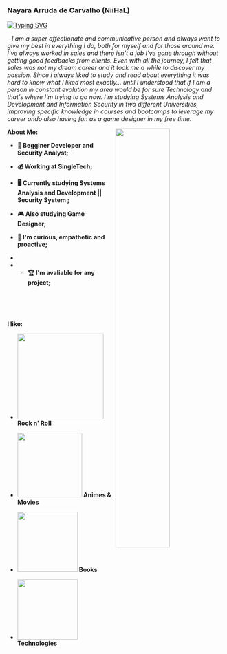 ### Nayara Arruda de Carvalho (NiiHaL)



[![Typing SVG](https://readme-typing-svg.herokuapp.com?color=FF3670&size=35&center=true&vCenter=true&width=1000&lines=Welcome+to+my+GitHub+profile!;My+name+is+Nayara+Arruda;I'm+a+Security+System+Student;And+also+a+Web+Development+Enthusiast)](https://git.io/typing-svg)
 
 <p>- <i>I am a super affectionate and communicative person and always want to give my best in everything I do, both for myself and for those around me. I've always worked in sales and there isn't a job I've gone through without getting good feedbacks from clients. Even with all the journey, I felt that sales was not my dream career and it took me a while to discover my passion. Since i always liked to study and read about everything it was hard to know what I liked most exactly... until I understood that if I am a person in constant evolution my area would be for sure Technology and that's where I'm trying to go now. I'm studying Systems Analysis and Development and Information Security in two different Universities, improving specific knowledge in courses and bootcamps to leverage my career ando also having fun as a game designer in my free time.</i></p>


<img src="https://i.pinimg.com/originals/6b/5d/32/6b5d32a496de73e0dc68036ca066857e.gif" width="50%" align="right" />

<b>About Me:<b/>
- :beginner: Begginer Developer and Security Analyst;

- :moneybag: Working at SingleTech;

-  :desktop_computer: Currently studying Systems Analysis and Development || Security System ;

- :video_game: Also studying Game Designer;

- :call_me_hand: I'm curious, empathetic and proactive;
- 
- - :trophy: I'm avaliable for any project;

<br>
<br>
<br>

<b>I like:<b/>

- <img src="https://media.tenor.com/aOz-HUocH6IAAAAj/one-piece-pixel.gif" width ="200"> Rock n' Roll

- <img src="https://media.tenor.com/CHKoOOKvzx4AAAAj/one-piece-franky.gif" width ="150"> Animes & Movies
  
- <img src="https://media.tenor.com/-L2F_aJcOHsAAAAj/tony-chopper-one-piece.gif" width ="140"> Books
  
- <img src="https://media.tenor.com/-L2F_aJcOHsAAAAj/tony-chopper-one-piece.gif" width ="140"> Technologies
  
  

  

